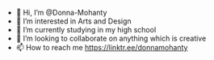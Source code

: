 - 👋 Hi, I’m @Donna-Mohanty
- 👀 I’m interested in Arts and Design
- 🌱 I’m currently studying in my high school
- 💞️ I’m looking to collaborate on anything which is creative
- 📫 How to reach me https://linktr.ee/donnamohanty

<!---
Donna-Mohanty/Donna-Mohanty is a ✨ special ✨ repository because its `README.md` (this file) appears on your GitHub profile.
You can click the Preview link to take a look at your changes.
--->
